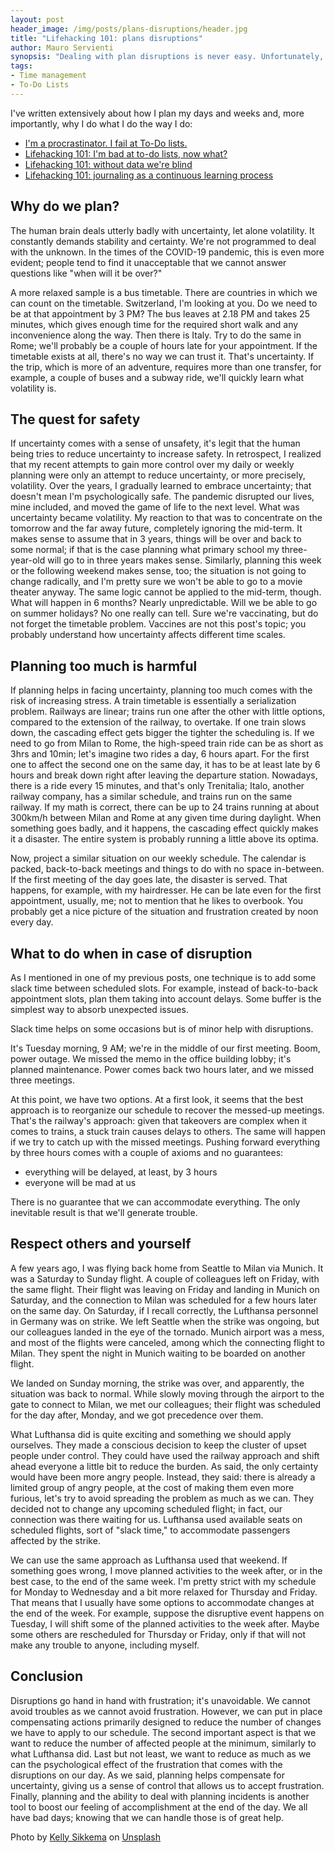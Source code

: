 ```yaml
---
layout: post
header_image: /img/posts/plans-disruptions/header.jpg
title: "Lifehacking 101: plans disruptions"
author: Mauro Servienti
synopsis: "Dealing with plan disruptions is never easy. Unfortunately, all the involved people will pay the price one way or the other. However, there are some actions we can put in place to mitigate the effects of a planning disruption."
tags:
- Time management
- To-Do Lists
---
```


I've written extensively about how I plan my days and weeks and, more importantly, why I do what I do the way I do:

- [I'm a procrastinator. I fail at To-Do lists.](https://milestone.topics.it/2019/01/23/i-m-a-procrastinator-i-fail-at-to-do-lists.html)
- [Lifehacking 101: I'm bad at to-do lists, now what?](https://milestone.topics.it/2021/02/19/bad-at-to-do-lists-now-what.html)
- [Lifehacking 101: without data we're blind](https://milestone.topics.it/2021/02/24/without-data-we-re-blind.html)
- [Lifehacking 101: journaling as a continuous learning process](https://milestone.topics.it/2021/03/01/journaling-as-a-continuous-learning-process.html)

## Why do we plan?

The human brain deals utterly badly with uncertainty, let alone volatility. It constantly demands stability and certainty. We're not programmed to deal with the unknown. In the times of the COVID-19 pandemic, this is even more evident; people tend to find it unacceptable that we cannot answer questions like "when will it be over?"

A more relaxed sample is a bus timetable. There are countries in which we can count on the timetable. Switzerland, I'm looking at you. Do we need to be at that appointment by 3 PM? The bus leaves at 2.18 PM and takes 25 minutes, which gives enough time for the required short walk and any inconvenience along the way. Then there is Italy. Try to do the same in Rome; we'll probably be a couple of hours late for your appointment. If the timetable exists at all, there's no way we can trust it. That's uncertainty. If the trip, which is more of an adventure, requires more than one transfer, for example, a couple of buses and a subway ride, we'll quickly learn what volatility is.

## The quest for safety 

If uncertainty comes with a sense of unsafety, it's legit that the human being tries to reduce uncertainty to increase safety. In retrospect, I realized that my recent attempts to gain more control over my daily or weekly planning were only an attempt to reduce uncertainty, or more precisely, volatility. Over the years, I gradually learned to embrace uncertainty; that doesn't mean I'm psychologically safe. The pandemic disrupted our lives, mine included, and moved the game of life to the next level. What was uncertainty became volatility. My reaction to that was to concentrate on the tomorrow and the far away future, completely ignoring the mid-term. It makes sense to assume that in 3 years, things will be over and back to some normal; if that is the case planning what primary school my three-year-old will go to in three years makes sense. Similarly, planning this week or the following weekend makes sense, too; the situation is not going to change radically, and I'm pretty sure we won't be able to go to a movie theater anyway. The same logic cannot be applied to the mid-term, though. What will happen in 6 months? Nearly unpredictable. Will we be able to go on summer holidays? No one really can tell. Sure we're vaccinating, but do not forget the timetable problem. Vaccines are not this post's topic; you probably understand how uncertainty affects different time scales.

## Planning too much is harmful

If planning helps in facing uncertainty, planning too much comes with the risk of increasing stress. A train timetable is essentially a serialization problem. Railways are linear; trains run one after the other with little options, compared to the extension of the railway, to overtake. If one train slows down, the cascading effect gets bigger the tighter the scheduling is. If we need to go from Milan to Rome, the high-speed train ride can be as short as 3hrs and 10min; let's imagine two rides a day, 6 hours apart. For the first one to affect the second one on the same day, it has to be at least late by 6 hours and break down right after leaving the departure station. Nowadays, there is a ride every 15 minutes, and that's only Trenitalia; Italo, another railway company, has a similar schedule, and trains run on the same railway. 
If my math is correct, there can be up to 24 trains running at about 300km/h between Milan and Rome at any given time during daylight.
When something goes badly, and it happens, the cascading effect quickly makes it a disaster. The entire system is probably running a little above its optima.

Now, project a similar situation on our weekly schedule. The calendar is packed, back-to-back meetings and things to do with no space in-between. If the first meeting of the day goes late, the disaster is served. That happens, for example, with my hairdresser. He can be late even for the first appointment, usually, me; not to mention that he likes to overbook. You probably get a nice picture of the situation and frustration created by noon every day.

## What to do when in case of disruption

As I mentioned in one of my previous posts, one technique is to add some slack time between scheduled slots. For example, instead of back-to-back appointment slots, plan them taking into account delays. Some buffer is the simplest way to absorb unexpected issues.

Slack time helps on some occasions but is of minor help with disruptions.

It's Tuesday morning, 9 AM; we're in the middle of our first meeting. Boom, power outage. We missed the memo in the office building lobby; it's planned maintenance. Power comes back two hours later, and we missed three meetings.

At this point, we have two options. At a first look, it seems that the best approach is to reorganize our schedule to recover the messed-up meetings. That's the railway's approach: given that takeovers are complex when it comes to trains, a stuck train causes delays to others. The same will happen if we try to catch up with the missed meetings. Pushing forward everything by three hours comes with a couple of axioms and no guarantees:

- everything will be delayed, at least, by 3 hours
- everyone will be mad at us

There is no guarantee that we can accommodate everything. The only inevitable result is that we'll generate trouble.

## Respect others and yourself 

A few years ago, I was flying back home from Seattle to Milan via Munich. It was a Saturday to Sunday flight. A couple of colleagues left on Friday, with the same flight. Their flight was leaving on Friday and landing in Munich on Saturday, and the connection to Milan was scheduled for a few hours later on the same day. On Saturday, if I recall correctly, the Lufthansa personnel in Germany was on strike. We left Seattle when the strike was ongoing, but our colleagues landed in the eye of the tornado. Munich airport was a mess, and most of the flights were canceled, among which the connecting flight to Milan. They spent the night in Munich waiting to be boarded on another flight.

We landed on Sunday morning, the strike was over, and apparently, the situation was back to normal. While slowly moving through the airport to the gate to connect to Milan, we met our colleagues; their flight was scheduled for the day after, Monday, and we got precedence over them.

What Lufthansa did is quite exciting and something we should apply ourselves. They made a conscious decision to keep the cluster of upset people under control. They could have used the railway approach and shift ahead everyone a little bit to reduce the burden. As said, the only certainty would have been more angry people. Instead, they said: there is already a limited group of angry people, at the cost of making them even more furious, let's try to avoid spreading the problem as much as we can. They decided not to change any upcoming scheduled flight; in fact, our connection was there waiting for us. Lufthansa used available seats on scheduled flights, sort of "slack time," to accommodate passengers affected by the strike.

We can use the same approach as Lufthansa used that weekend. If something goes wrong, I move planned activities to the week after, or in the best case, to the end of the same week. I'm pretty strict with my schedule for Monday to Wednesday and a bit more relaxed for Thursday and Friday. That means that I usually have some options to accommodate changes at the end of the week. For example, suppose the disruptive event happens on Tuesday, I will shift some of the planned activities to the week after. Maybe some others are rescheduled for Thursday or Friday, only if that will not make any trouble to anyone, including myself.

## Conclusion

Disruptions go hand in hand with frustration; it's unavoidable. We cannot avoid troubles as we cannot avoid frustration. However, we can put in place compensating actions primarily designed to reduce the number of changes we have to apply to our schedule. The second important aspect is that we want to reduce the number of affected people at the minimum, similarly to what Lufthansa did. Last but not least, we want to reduce as much as we can the psychological effect of the frustration that comes with the disruptions on our day. As we said, planning helps compensate for uncertainty, giving us a sense of control that allows us to accept frustration. Finally, planning and the ability to deal with planning incidents is another tool to boost our feeling of accomplishment at the end of the day. We all have bad days; knowing that we can handle those is of great help.

Photo by <a href="https://unsplash.com/@kellysikkema?utm_source=unsplash&utm_medium=referral&utm_content=creditCopyText">Kelly Sikkema</a> on <a href="https://unsplash.com/s/photos/disaster?utm_source=unsplash&utm_medium=referral&utm_content=creditCopyText">Unsplash</a>
